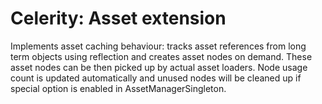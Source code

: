 # Celerity: Asset extension

Implements asset caching behaviour: tracks asset references from long term objects using reflection and creates
asset nodes on demand. These asset nodes can be then picked up by actual asset loaders. Node usage count is updated
automatically and unused nodes will be cleaned up if special option is enabled in AssetManagerSingleton.
